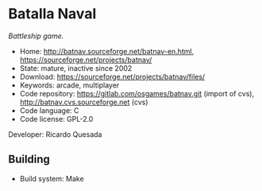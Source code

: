 # Batalla Naval

_Battleship game._

- Home: http://batnav.sourceforge.net/batnav-en.html, https://sourceforge.net/projects/batnav/
- State: mature, inactive since 2002
- Download: https://sourceforge.net/projects/batnav/files/
- Keywords: arcade, multiplayer
- Code repository: https://gitlab.com/osgames/batnav.git (import of cvs), http://batnav.cvs.sourceforge.net (cvs)
- Code language: C
- Code license: GPL-2.0

Developer: Ricardo Quesada

## Building

- Build system: Make